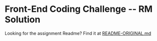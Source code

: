 # Front-End Coding Challenge -- RM Solution

Looking for the assignment Readme?  Find it at [README-ORIGINAL.md](./README-ORIGINAL.md)

##

